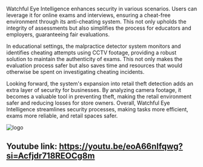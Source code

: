Watchful Eye Intelligence enhances security in various scenarios. Users can leverage it for online exams and interviews, ensuring a cheat-free environment through its anti-cheating system. This not only upholds the integrity of assessments but also simplifies the process for educators and employers, guaranteeing fair evaluations.

In educational settings, the malpractice detector system monitors and identifies cheating attempts using CCTV footage, providing a robust solution to maintain the authenticity of exams. This not only makes the evaluation process safer but also saves time and resources that would otherwise be spent on investigating cheating incidents.

Looking forward, the system's expansion into retail theft detection adds an extra layer of security for businesses. By analyzing camera footage, it becomes a valuable tool in preventing theft, making the retail environment safer and reducing losses for store owners. Overall, Watchful Eye Intelligence streamlines security processes, making tasks more efficient, exams more reliable, and retail spaces safer.

![logo](https://github.com/AnirudhPradhan/HACKNITR-5.0/assets/124904678/d62c50e4-581e-45af-974d-e51e4a6e7f9b)

## Youtube link: https://youtu.be/eoA66nIfqwg?si=Acfjdr718REOCg8m


